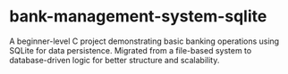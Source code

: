 # bank-management-system-sqlite
 A beginner-level C project demonstrating basic banking operations using SQLite for data persistence.   Migrated from a file-based system to database-driven logic for better structure and scalability.
